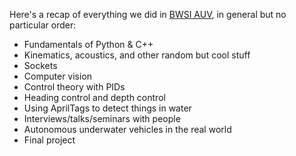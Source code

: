 Here's a recap of everything we did in [BWSI AUV](https://blksail-edu.github.io/), in general but no particular order:

* Fundamentals of Python & C++
* Kinematics, acoustics, and other random but cool stuff
* Sockets
* Computer vision
* Control theory with PIDs
* Heading control and depth control
* Using AprilTags to detect things in water
* Interviews/talks/seminars with people
* Autonomous underwater vehicles in the real world
* Final project